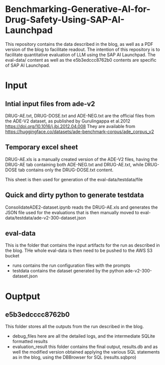 # Benchmarking-Generative-AI-for-Drug-Safety-Using-SAP-AI-Launchpad
This repository contains the data described in the blog, as well as a PDF version of the blog to facilitate readout.
The intention of this repository is to facilitate quantitative evaluation of LLM using the SAP AI Launchpad.
The eval-data/ content as well as the e5b3edccc8762b0 contents are specific of SAP AI Launchpad.

# Input
## Intial input files from ade-v2
DRUG-AE.txt, DRUG-DOSE.txt and ADE-NEG.txt are the official files from the ADE-V2 dataset, as published by Gurulingappa et al.2012 https://doi.org/10.1016/j.jbi.2012.04.008
They are available from https://huggingface.co/datasets/ade-benchmark-corpus/ade_corpus_v2

## Temporary excel sheet
DRUG-AE.xls is a manually created version of the ADE-V2 files, having the DRUG-AE tab containing both ADE-NEG.txt and DRUG-AE.txt, while DRUG-DOSE tab contains only the DRUG-DOSE.txt content.

This sheet is then used for generation of the eval-data/testdata/file

## Quick and dirty python to generate testdata
ConsolidateADE2-dataset.ipynb reads the DRUG-AE.xls and generates the JSON file used for the evaluations that is then manually moved to eval-data/testdata/ade-v2-300-dataset.json

## eval-data 
This is the folder that contains the input artifacts for the run as described in the blog.
THe whole eval-data is then need to be pushed to the AWS S3 bucket 
- runs
contains the run configuration files with the prompts
- testdata
contains the dataset generated by the python ade-v2-300-dataset.json

# Ouptput
## e5b3edcccc8762b0
This  folder stores all the outputs from the run described in the blog. 
- debug_files
  here are all the detailed logs, and the intermediate SQLite formatted results
- evaluation_result
  this folder contains the final output, results.db and as well the modified version obtained applying the various SQL statements as in the blog, using the DBBrowser for SQL (results.sqbpro)

